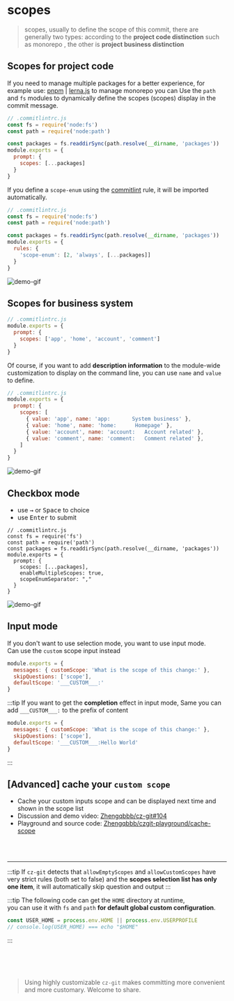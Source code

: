# scopes

> scopes, usually to define the scope of this commit, there are generally two types: according to the **project code distinction** such as monorepo , the other is **project business distinction**

## Scopes for project code

If you need to manage multiple packages for a better experience, for example use: [pnpm](https://pnpm.io/) | [lerna.js](https://lerna.js.org/) to manage monorepo you can Use the `path` and `fs` modules to dynamically define the scopes (scopes) display in the commit message.

```js
// .commitlintrc.js
const fs = require('node:fs')
const path = require('node:path')

const packages = fs.readdirSync(path.resolve(__dirname, 'packages'))
module.exports = {
  prompt: {
    scopes: [...packages]
  }
}
```

If you define a `scope-enum` using the [commitlint](https://github.com/conventional-changelog/commitlint) rule, it will be imported automatically.

```js
// .commitlintrc.js
const fs = require('node:fs')
const path = require('node:path')

const packages = fs.readdirSync(path.resolve(__dirname, 'packages'))
module.exports = {
  rules: {
    'scope-enum': [2, 'always', [...packages]]
  }
}
```

![demo-gif](https://user-images.githubusercontent.com/40693636/172984678-b187607e-e67d-43b4-93e5-3d359f5044a9.gif) <!-- size=720x248 -->


## Scopes for business system

```js
// .commitlintrc.js
module.exports = {
  prompt: {
    scopes: ['app', 'home', 'account', 'comment']
  }
}
```

Of course, if you want to add **description information** to the module-wide customization to display on the command line, you can use `name` and `value` to define.

```js
// .commitlintrc.js
module.exports = {
  prompt: {
    scopes: [
      { value: 'app', name: 'app:       System business' },
      { value: 'home', name: 'home:      Homepage' },
      { value: 'account', name: 'account:   Account related' },
      { value: 'comment', name: 'comment:   Comment related' },
    ]
  }
}
```

![demo-gif](https://user-images.githubusercontent.com/40693636/172988729-b76510d8-108b-4588-a748-86042da3d5ef.gif) <!-- size=720x265 -->

## Checkbox mode

- use <kbd>→</kbd> or <kbd>Space</kbd> to choice
- use <kbd>Enter</kbd> to submit

```js{8,9}
// .commitlintrc.js 
const fs = require('fs')
const path = require('path')
const packages = fs.readdirSync(path.resolve(__dirname, 'packages'))
module.exports = {
  prompt: { 
    scopes: [...packages],
    enableMultipleScopes: true,
    scopeEnumSeparator: "," 
  }
}
```

![demo-gif](https://user-images.githubusercontent.com/40693636/170836009-26331ad3-8e7f-4183-a4af-15372b6420d6.gif) <!-- size=720x263 -->

## Input mode

If you don't want to use selection mode, you want to use input mode.<br>
Can use the `custom` scope input instead

```js
module.exports = {
  messages: { customScope: 'What is the scope of this change:' },
  skipQuestions: ['scope'],
  defaultScope: '___CUSTOM___:'
}
```

:::tip
If you want to get the **completion** effect in input mode, Same you can add `___CUSTOM___:` to the prefix of content

```js
module.exports = {
  messages: { customScope: 'What is the scope of this change:' },
  skipQuestions: ['scope'],
  defaultScope: '___CUSTOM___:Hello World'
}
```
:::


## [Advanced] cache your `custom scope`

- Cache your custom inputs scope and can be displayed next time and shown in the scope list
- Discussion and demo video: [Zhengqbbb/cz-git#104](https://github.com/Zhengqbbb/cz-git/discussions/104)
- Playground and source code: [Zhengqbbb/czgit-playground/cache-scope](https://github.com/Zhengqbbb/czgit-playground/tree/cache-scope)

<br>
<br>

---

:::tip
If `cz-git` detects that `allowEmptyScopes` and `allowCustomScopes` have very strict rules (both set to false) and the **scopes selection list has only one item**, it will automatically skip question and output
:::

:::tip
The following code can get the `HOME` directory at runtime,<br>you can use it with `fs` and `path` **for default global custom configuration**.

```js
const USER_HOME = process.env.HOME || process.env.USERPROFILE
// console.log(USER_HOME) === echo "$HOME"
```
:::

<br>
<br>
<br>

> Using highly customizable `cz-git` makes committing more convenient and more customary. Welcome to share.
